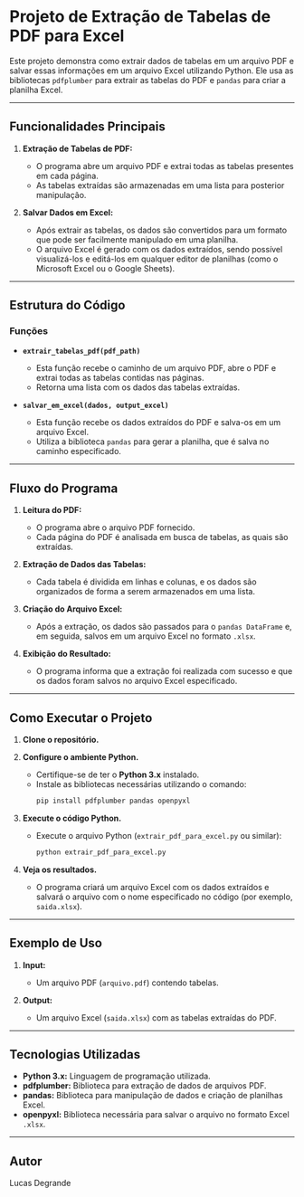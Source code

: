 # Projeto de Extração de Tabelas de PDF para Excel

Este projeto demonstra como extrair dados de tabelas em um arquivo PDF e salvar essas informações em um arquivo Excel utilizando Python. Ele usa as bibliotecas `pdfplumber` para extrair as tabelas do PDF e `pandas` para criar a planilha Excel.

---

## Funcionalidades Principais

1. **Extração de Tabelas de PDF:**
    - O programa abre um arquivo PDF e extrai todas as tabelas presentes em cada página.
    - As tabelas extraídas são armazenadas em uma lista para posterior manipulação.

2. **Salvar Dados em Excel:**
    - Após extrair as tabelas, os dados são convertidos para um formato que pode ser facilmente manipulado em uma planilha.
    - O arquivo Excel é gerado com os dados extraídos, sendo possível visualizá-los e editá-los em qualquer editor de planilhas (como o Microsoft Excel ou o Google Sheets).

---

## Estrutura do Código

### Funções

- **`extrair_tabelas_pdf(pdf_path)`**
    - Esta função recebe o caminho de um arquivo PDF, abre o PDF e extrai todas as tabelas contidas nas páginas.
    - Retorna uma lista com os dados das tabelas extraídas.

- **`salvar_em_excel(dados, output_excel)`**
    - Esta função recebe os dados extraídos do PDF e salva-os em um arquivo Excel.
    - Utiliza a biblioteca `pandas` para gerar a planilha, que é salva no caminho especificado.

---

## Fluxo do Programa

1. **Leitura do PDF:**
    - O programa abre o arquivo PDF fornecido.
    - Cada página do PDF é analisada em busca de tabelas, as quais são extraídas.

2. **Extração de Dados das Tabelas:**
    - Cada tabela é dividida em linhas e colunas, e os dados são organizados de forma a serem armazenados em uma lista.

3. **Criação do Arquivo Excel:**
    - Após a extração, os dados são passados para o `pandas DataFrame` e, em seguida, salvos em um arquivo Excel no formato `.xlsx`.

4. **Exibição do Resultado:**
    - O programa informa que a extração foi realizada com sucesso e que os dados foram salvos no arquivo Excel especificado.

---

## Como Executar o Projeto

1. **Clone o repositório.**

2. **Configure o ambiente Python.**
    - Certifique-se de ter o **Python 3.x** instalado.
    - Instale as bibliotecas necessárias utilizando o comando:
      ```bash
      pip install pdfplumber pandas openpyxl
      ```

3. **Execute o código Python.**
    - Execute o arquivo Python (`extrair_pdf_para_excel.py` ou similar):
      ```bash
      python extrair_pdf_para_excel.py
      ```

4. **Veja os resultados.**
    - O programa criará um arquivo Excel com os dados extraídos e salvará o arquivo com o nome especificado no código (por exemplo, `saida.xlsx`).

---

## Exemplo de Uso

1. **Input:**
    - Um arquivo PDF (`arquivo.pdf`) contendo tabelas.

2. **Output:**
    - Um arquivo Excel (`saida.xlsx`) com as tabelas extraídas do PDF.

---

## Tecnologias Utilizadas

- **Python 3.x:** Linguagem de programação utilizada.
- **pdfplumber:** Biblioteca para extração de dados de arquivos PDF.
- **pandas:** Biblioteca para manipulação de dados e criação de planilhas Excel.
- **openpyxl:** Biblioteca necessária para salvar o arquivo no formato Excel `.xlsx`.

---

## Autor
Lucas Degrande